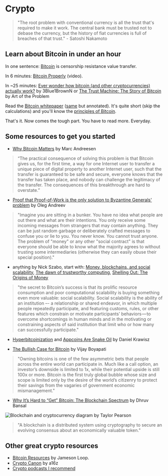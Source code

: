 # Crypto

> "The root problem with conventional currency is all the trust that's required to make it work. The central bank must be trusted not to debase the currency, but the history of fiat currencies is full of breaches of that trust." - Satoshi Nakamoto

## Learn about Bitcoin in under an hour

In one sentence: [Bitcoin](https://en.bitcoin.it/wiki/Bitcoin) is censorship resistance value transfer.

In 6 minutes: [Bitcoin Properly](http://bitcoinproperly.org/) (video).

In ~25 minutes: [Ever wonder how bitcoin (and other cryptocurrencies) actually work?](https://www.youtube.com/watch?v=bBC-nXj3Ng4) by 3Blue1BrownN or [The Trust Machine: The Story of Bitcoin](https://www.youtube.com/watch?v=ZKwqNgG-Sv4) by Art of the Problem

Read the [Bitcoin whitepaper](https://bitcoin.org/bitcoin.pdf) ([same](https://fermatslibrary.com/s/bitcoin) but annotated). It's quite short (skip the calculations) and you'll know the [principles of Bitcoin](https://en.bitcoin.it/wiki/Principles_of_Bitcoin).

That's it. Now comes the tough part. You have to read more. Everyday. 

## Some resources to get you started

* [Why Bitcoin Matters](http://blog.pmarca.com/2014/01/22/why-bitcoin-matters/) by Marc Andreesen

> “The practical consequence of solving this problem is that Bitcoin gives us, for the first time, a way for one Internet user to transfer a unique piece of digital property to another Internet user, such that the transfer is guaranteed to be safe and secure, everyone knows that the transfer has taken place, and nobody can challenge the legitimacy of the transfer. The consequences of this breakthrough are hard to overstate.”

* [Proof that Proof-of-Work is the only solution to Byzantine Generals' problem](https://gist.github.com/oleganza/8cc921e48f396515c6d6) by Oleg Andreev

> "Imagine you are sitting in a bunker. You have no idea what people are out there and what are their intentions. You only receive some incoming messages from strangers that may contain anything. They can be just random garbage or deliberately crafted messages to confuse you or lie to you. You never know. You cannot trust anyone. The problem of "money" or any other "social contract" is that everyone should be able to know what the majority agrees to without trusting some intermediaries (otherwise they can easily obuse their special position)."

* anything by Nick Szabo, start with: [Money, blockchains, and social scalability](https://unenumerated.blogspot.com/2017/02/money-blockchains-and-social-scalability.html), [The dawn of trustworthy computing](https://unenumerated.blogspot.com/2014/12/the-dawn-of-trustworthy-computing.html), [Shelling Out: The Origins of Money](https://nakamotoinstitute.org/shelling-out/)

> "the secret to Bitcoin’s success is that its prolific resource consumption and poor computational scalability is buying something even more valuable: social scalability. Social scalability is the ability of an institution –- a relationship or shared endeavor, in which multiple people repeatedly participate, and featuring customs, rules, or other features which constrain or motivate participants’ behaviors — to overcome shortcomings in human minds and in the motivating or constraining aspects of said institution that limit who or how many can successfully participate."

* [Hyperbitcoinization](https://nakamotoinstitute.org/mempool/hyperbitcoinization/) and [Appcoins Are Snake Oil](https://nakamotoinstitute.org/mempool/appcoins-are-snake-oil/) by Daniel Krawisz

* [The Bullish Case for Bitcoin](https://medium.com/@vijayboyapati/the-bullish-case-for-bitcoin-6ecc8bdecc1) by Vijay Boyapati

> "Owning bitcoins is one of the few asymmetric bets that people across the entire world can participate in. Much like a call option, an investor’s downside is limited to 1x, while their potential upside is still 100x or more. Bitcoin is the first truly global bubble whose size and scope is limited only by the desire of the world’s citizenry to protect their savings from the vagaries of government economic mismanagement."

* [Why It’s Hard to “Get” Bitcoin: The Blockchain Spectrum](https://blog.unchained-capital.com/blockchain-spectrum-806847e1c575) by Dhruv Bansal

![[Blockchain and cryptocurrency diagram by Taylor Pearson](https://twitter.com/TaylorPearsonMe/status/923998769045127168)](https://cdn-images-1.medium.com/max/1600/1*xILoZ-QpFWYLjAFEfjWWaw.png)
> "A blockchain is a distributed system using cryptography to secure an evolving consensus about an economically valuable token."

## Other great crypto resources
- [Bitcoin Resources](https://lopp.net/bitcoin.html) by Jameson Loop.
- [Crypto Canon](https://a16z.com/2018/02/10/crypto-readings-resources/) by a16z
- [Crypto podcasts I recommend](https://wiki.stojanow.com/podcasts#crypto)

